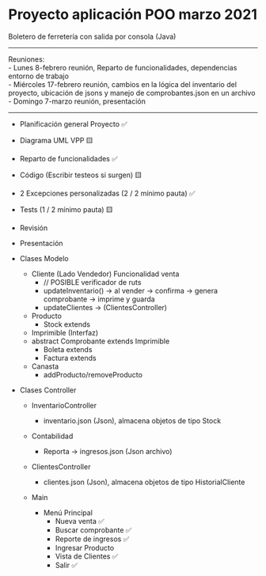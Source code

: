 # Proyecto aplicación POO marzo 2021  

Boletero de ferretería con salida por consola (Java)  

---

   Reuniones:  
    - Lunes 8-febrero reunión, Reparto de funcionalidades, dependencias entorno de trabajo  
    - Miércoles 17-febrero reunión, cambios en la lógica del inventario del proyecto, ubicación de jsons y manejo de comprobantes.json en un archivo  
    - Domingo 7-marzo reunión, presentación  

---  

- Planificación general Proyecto ✅
- Diagrama UML VPP 🟨
- Reparto de funcionalidades ✅
- Código (Escribir testeos si surgen) 🟨
- 2 Excepciones personalizadas (2 / 2 mínimo pauta) ✅
- Tests (1 / 2 mínimo pauta) 🟨
- Revisión
- Presentación

- Clases Modelo
    - Cliente (Lado Vendedor) Funcionalidad venta  
        - // POSIBLE verificador de ruts  
        - updateInventario() -> al vender -> confirma -> genera comprobante -> imprime y guarda  
        - updateClientes -> (ClientesController)
    - Producto  
        - Stock extends
    - Imprimible (Interfaz) 
    - abstract Comprobante extends Imprimible  
        - Boleta extends  
        - Factura extends  
    - Canasta  
        - addProducto/removeProducto  


- Clases Controller
    - InventarioController  
        - inventario.json (Json), almacena objetos de tipo Stock  

    - Contabilidad
        - Reporta -> ingresos.json (Json archivo) 

    - ClientesController  
        - clientes.json (Json), almacena objetos de tipo HistorialCliente

    - Main  
        - Menú Principal
            - Nueva venta ✅
            - Buscar comprobante ✅
            - Reporte de ingresos ✅
            - Ingresar Producto
            - Vista de Clientes ✅
            - Salir ✅


